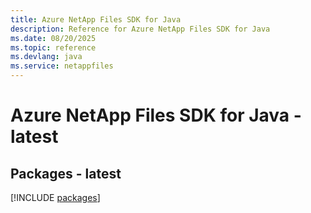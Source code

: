 ```yaml
---
title: Azure NetApp Files SDK for Java
description: Reference for Azure NetApp Files SDK for Java
ms.date: 08/20/2025
ms.topic: reference
ms.devlang: java
ms.service: netappfiles
---
```

# Azure NetApp Files SDK for Java - latest
## Packages - latest
[!INCLUDE [packages](netapp-files-index.md)]